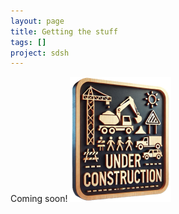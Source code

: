 ```yaml
---
layout: page
title: Getting the stuff
tags: []
project: sdsh
---
```


Coming soon!
![](/images/under-construction.png)
